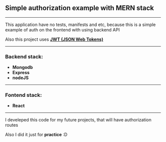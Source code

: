 ## Simple authorization example with MERN stack

---

This application have no tests, manifests and etc, because this is a simple example of auth on the frontend with using backend API

Also this project uses [**JWT (JSON Web Tokens)**](https://www.npmjs.com/package/jsonwebtoken)

---

### Backend stack:

- **Mongodb**
- **Express**
- **nodeJS**

---

### Fontend stack:

- **React**

---

I develeped this code for my future projects, that will have authorization routes

Also I did it just for **practice** :D
